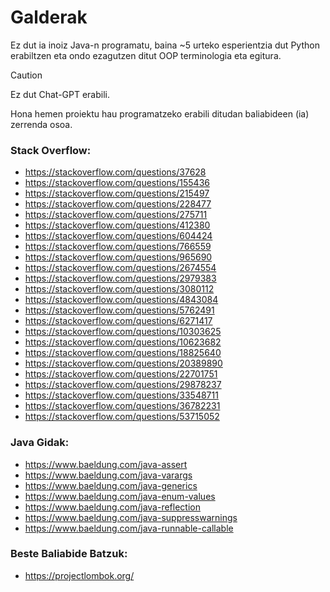 # Galderak

Ez dut ia inoiz Java-n programatu, baina ~5 urteko esperientzia dut Python
erabiltzen eta ondo ezagutzen ditut OOP terminologia eta egitura.

> [!CAUTION]
> Ez dut Chat-GPT erabili.

Hona hemen proiektu hau programatzeko erabili ditudan baliabideen (ia) zerrenda
osoa.

### Stack Overflow:

- https://stackoverflow.com/questions/37628
- https://stackoverflow.com/questions/155436
- https://stackoverflow.com/questions/215497
- https://stackoverflow.com/questions/228477
- https://stackoverflow.com/questions/275711
- https://stackoverflow.com/questions/412380
- https://stackoverflow.com/questions/604424
- https://stackoverflow.com/questions/766559
- https://stackoverflow.com/questions/965690
- https://stackoverflow.com/questions/2674554
- https://stackoverflow.com/questions/2979383
- https://stackoverflow.com/questions/3080112
- https://stackoverflow.com/questions/4843084
- https://stackoverflow.com/questions/5762491
- https://stackoverflow.com/questions/6271417
- https://stackoverflow.com/questions/10303625
- https://stackoverflow.com/questions/10623682
- https://stackoverflow.com/questions/18825640
- https://stackoverflow.com/questions/20389890
- https://stackoverflow.com/questions/22701751
- https://stackoverflow.com/questions/29878237
- https://stackoverflow.com/questions/33548711
- https://stackoverflow.com/questions/36782231
- https://stackoverflow.com/questions/53715052

### Java Gidak:

- https://www.baeldung.com/java-assert
- https://www.baeldung.com/java-varargs
- https://www.baeldung.com/java-generics
- https://www.baeldung.com/java-enum-values
- https://www.baeldung.com/java-reflection
- https://www.baeldung.com/java-suppresswarnings
- https://www.baeldung.com/java-runnable-callable

### Beste Baliabide Batzuk:

- https://projectlombok.org/
